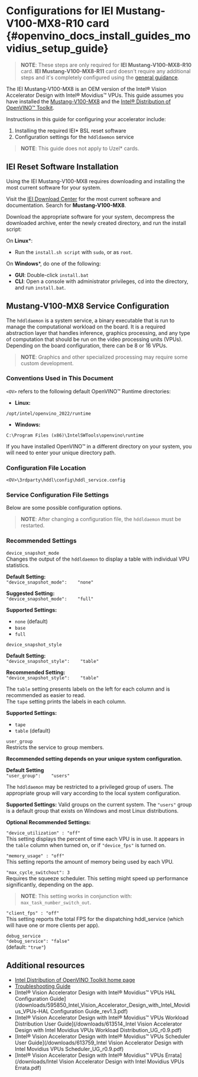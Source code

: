 # Configurations for IEI Mustang-V100-MX8-R10 card {#openvino_docs_install_guides_movidius_setup_guide}

> **NOTE**: These steps are only required for **IEI Mustang-V100-MX8-R10** card. **IEI Mustang-V100-MX8-R11** card doesn't require any additional steps and it's completely configured using the [general guidance](installing-openvino-config-ivad-vpu.md).      


The IEI Mustang-V100-MX8 is an OEM version of the Intel® Vision Accelerator Design with Intel® Movidius™ VPUs.
This guide assumes you have installed the [Mustang-V100-MX8](https://download.ieiworld.com/) and the [Intel® Distribution of OpenVINO™ Toolkit](https://software.intel.com/content/www/us/en/develop/tools/openvino-toolkit.html).

Instructions in this guide for configuring your accelerator include:
1.	Installing the required IEI\* BSL reset software
2.	Configuration settings for the `hddldaemon` service

> **NOTE**: This guide does not apply to Uzel\* cards.

## IEI  Reset Software Installation

Using the IEI Mustang-V100-MX8 requires downloading and installing the most current software for your system.

Visit the [IEI Download Center](https://download.ieiworld.com/) for the most current software and documentation.
Search for **Mustang-V100-MX8**.

Download the appropriate software for your system, decompress the downloaded archive, enter the newly created directory, and run the install script:

On **Linux**\*:
-  Run the `install.sh script` with `sudo`, or as `root`.

On **Windows**\*, do one of the following:<br>
-  **GUI**: Double-click `install.bat`
-  **CLI**: Open a console with administrator privileges, cd into the directory, and run `install.bat`.

## Mustang-V100-MX8 Service Configuration

The `hddldaemon` is a system service, a binary executable that is run to manage the computational workload on the board.  It is a required abstraction layer that handles inference, graphics processing, and any type of computation that should be run on the video processing units (VPUs).  Depending on the board configuration, there can be 8 or 16 VPUs.

> **NOTE**: Graphics and other specialized processing may require some custom development.

### Conventions Used in This Document

`<OV>` refers to the following default OpenVINO&trade; Runtime directories:
-  **Linux:**	   
 ```
 /opt/intel/openvino_2022/runtime
 ```
-  **Windows:**	    
``` 
C:\Program Files (x86)\IntelSWTools\openvino\runtime 
```

If you have installed OpenVINO&trade; in a different directory on your system, you will need to enter your unique directory path.

### Configuration File Location

`<OV>\3rdparty\hddl\config\hddl_service.config`

### Service Configuration File Settings

Below are some possible configuration options. 

> **NOTE**:  After changing a configuration file, the `hddldaemon` must be restarted. 

### Recommended Settings

`device_snapshot_mode`       
Changes the output of the `hddldaemon` to display a table with individual VPU statistics.

**Default Setting:**          
`"device_snapshot_mode":    "none"`

**Suggested Setting:**           
`"device_snapshot_mode":    "full"`
 
**Supported Settings:**          
  -  `none` (default)
  -  `base`
  -  `full`

`device_snapshot_style`

**Default Setting:**            
`"device_snapshot_style":    "table"`
   
**Recommended Setting:**           
`"device_snapshot_style":    "table"`  

The `table` setting presents labels on the left for each column and is recommended as easier to read.   
The `tape` setting prints the labels in each column.

**Supported Settings:**     
-  `tape`
-  `table` (default)

`user_group	`  
Restricts the service to group members. 

**Recommended	setting depends on your unique system configuration.**     

**Default Setting**	       
`"user_group":    "users"`

The `hddldaemon` may be restricted to a privileged group of users.  The appropriate group will vary according to the local system configuration.
     
**Supported Settings:**
Valid groups on the current system.  The `"users"` group is a default group that exists on Windows and most Linux distributions.


**Optional Recommended Settings:**                

`"device_utilization" : "off"`                      
This setting displays the percent of time each VPU is in use.  It appears in the `table` column when turned on, or if `"device_fps"` is turned on.

`"memory_usage" : "off"`                    
This setting reports the amount of memory being used by each VPU.

`"max_cycle_switchout": 3`                   
Requires the squeeze scheduler.  This setting might speed up performance significantly, depending on the app.  

> **NOTE**: This setting works in conjunction with: `max_task_number_switch_out`.

`"client_fps" : "off"`                          
This setting reports the total FPS for the dispatching hddl_service (which will have one or more clients per app).

`debug_service`                      
`"debug_service": "false"`                  
(default: `"true"`)


## Additional resources

- [Intel Distribution of OpenVINO Toolkit home page](https://software.intel.com/en-us/openvino-toolkit)
- [Troubleshooting Guide](troubleshooting.md)
- [Intel® Vision Accelerator Design with Intel® Movidius™ VPUs HAL Configuration Guide](/downloads/595850_Intel_Vision_Accelerator_Design_with_Intel_Movidius_VPUs-HAL Configuration Guide_rev1.3.pdf)
- [Intel® Vision Accelerator Design with Intel® Movidius™ VPUs Workload Distribution User Guide](/downloads/613514_Intel Vision Accelerator Design with Intel Movidius VPUs Workload Distribution_UG_r0.9.pdf)
- [Intel® Vision Accelerator Design with Intel® Movidius™ VPUs Scheduler User Guide](/downloads/613759_Intel Vision Accelerator Design with Intel Movidius VPUs Scheduler_UG_r0.9.pdf)
- [Intel® Vision Accelerator Design with Intel® Movidius™ VPUs Errata](/downloads/Intel Vision Accelerator Design with Intel Movidius VPUs Errata.pdf)